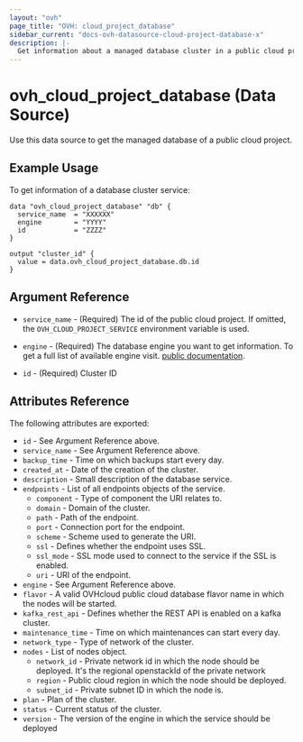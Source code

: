 ```yaml
---
layout: "ovh"
page_title: "OVH: cloud_project_database"
sidebar_current: "docs-ovh-datasource-cloud-project-database-x"
description: |-
  Get information about a managed database cluster in a public cloud project.
---
```


# ovh_cloud_project_database (Data Source)

Use this data source to get the managed database of a public cloud project.

## Example Usage

To get information of a database cluster service:
```hcl
data "ovh_cloud_project_database" "db" {
  service_name  = "XXXXXX"
  engine        = "YYYY"
  id            = "ZZZZ"
}

output "cluster_id" {
  value = data.ovh_cloud_project_database.db.id
}
```

## Argument Reference


* `service_name` - (Required) The id of the public cloud project. If omitted,
  the `OVH_CLOUD_PROJECT_SERVICE` environment variable is used.

* `engine` - (Required) The database engine you want to get information. To get a full list of available engine visit.
[public documentation](https://docs.ovh.com/gb/en/publiccloud/databases).

* `id` - (Required) Cluster ID


## Attributes Reference


The following attributes are exported:

* `id` - See Argument Reference above.
* `service_name` - See Argument Reference above.
* `backup_time` - Time on which backups start every day.
* `created_at` - Date of the creation of the cluster.
* `description` - Small description of the database service.
* `endpoints` - List of all endpoints objects of the service.
  * `component` - Type of component the URI relates to.
  * `domain` - Domain of the cluster.
  * `path` - Path of the endpoint.
  * `port` - Connection port for the endpoint.
  * `scheme` - Scheme used to generate the URI.
  * `ssl` - Defines whether the endpoint uses SSL.
  * `ssl_mode` - SSL mode used to connect to the service if the SSL is enabled.
  * `uri` - URI of the endpoint.
* `engine` - See Argument Reference above.
* `flavor` - A valid OVHcloud public cloud database flavor name in which the nodes will be started.
* `kafka_rest_api` - Defines whether the REST API is enabled on a kafka cluster.
* `maintenance_time` - Time on which maintenances can start every day.
* `network_type` - Type of network of the cluster.
* `nodes` - List of nodes object.
  * `network_id` - Private network id in which the node should be deployed. It's the regional openstackId of the private network
  * `region` - Public cloud region in which the node should be deployed.
  * `subnet_id` -  Private subnet ID in which the node is.
* `plan` - Plan of the cluster.
* `status` - Current status of the cluster.
* `version` - The version of the engine in which the service should be deployed
